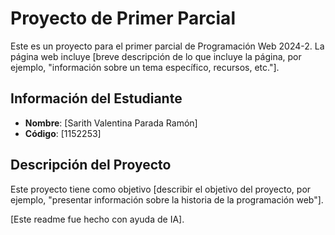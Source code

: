 # Proyecto de Primer Parcial

Este es un proyecto para el primer parcial de Programación Web 2024-2. La página web incluye [breve descripción de lo que incluye la página, por ejemplo, "información sobre un tema específico, recursos, etc."].

## Información del Estudiante

- **Nombre**: [Sarith Valentina Parada Ramón]
- **Código**: [1152253]

## Descripción del Proyecto

Este proyecto tiene como objetivo [describir el objetivo del proyecto, por ejemplo, "presentar información sobre la historia de la programación web"].

[Este readme fue hecho con ayuda de IA].